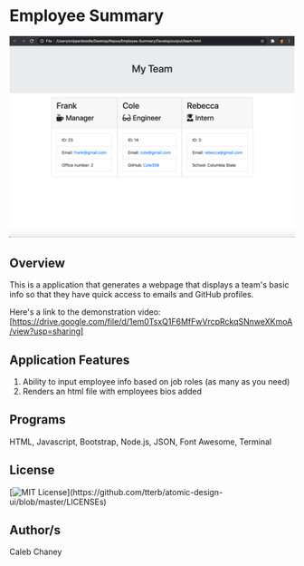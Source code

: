 # Employee Summary

![](https://github.com/Cachamoe/Employee-Summary/blob/main/Assets/Screen%20Shot%202020-10-12%20at%2010.49.03%20AM.png)

## Overview
This is a application that generates a webpage that displays a team's basic info so that they have quick access to emails and GitHub profiles.

Here's a link to the demonstration video: [https://drive.google.com/file/d/1em0TsxQ1F6MfFwVrcpRckqSNnweXKmoA/view?usp=sharing]

## Application Features
1) Ability to input employee info based on job roles (as many as you need)
2) Renders an html file with employees bios added


## Programs 
HTML, Javascript, Bootstrap, Node.js, JSON, Font Awesome, Terminal

## License 
[![MIT License](https://img.shields.io/apm/l/atomic-design-ui.svg?)](https://github.com/tterb/atomic-design-ui/blob/master/LICENSEs)

## Author/s
Caleb Chaney
